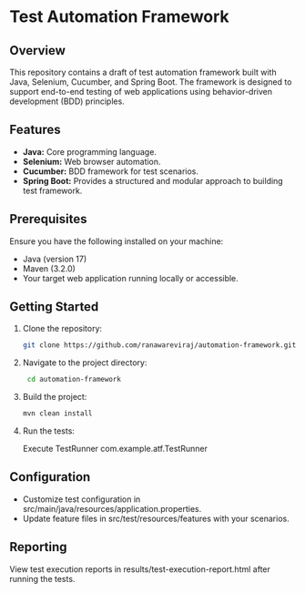 # Test Automation Framework

## Overview

This repository contains a draft of test automation framework built with Java, Selenium, Cucumber, and Spring Boot. The framework is designed to support end-to-end testing of web applications using behavior-driven development (BDD) principles.

## Features

- **Java:** Core programming language.
- **Selenium:** Web browser automation.
- **Cucumber:** BDD framework for test scenarios.
- **Spring Boot:** Provides a structured and modular approach to building test framework.

## Prerequisites

Ensure you have the following installed on your machine:

- Java (version 17)
- Maven (3.2.0)
- Your target web application running locally or accessible.

## Getting Started

1. Clone the repository:
   ```bash
   git clone https://github.com/ranawareviraj/automation-framework.git
   ```
2. Navigate to the project directory:
   ```bash
    cd automation-framework
   ```
3. Build the project:
   ```bash
   mvn clean install
   ```  
4. Run the tests:

    Execute TestRunner com.example.atf.TestRunner

## Configuration

- Customize test configuration in src/main/java/resources/application.properties.
- Update feature files in src/test/resources/features with your scenarios.


## Reporting
View test execution reports in results/test-execution-report.html after running the tests.




